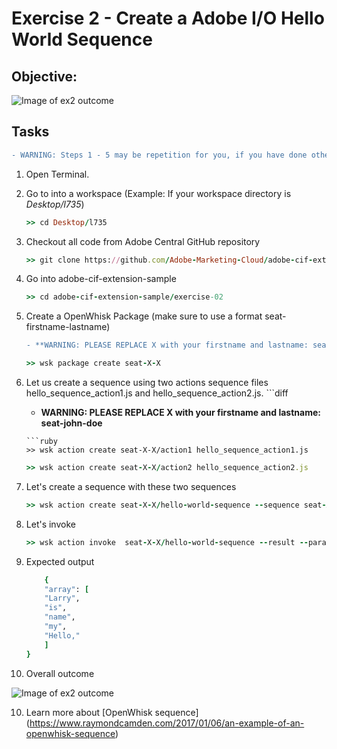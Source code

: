 Exercise 2 - Create a Adobe I/O Hello World Sequence
===========

## Objective: 

![Image of ex2 outcome](https://github.com/Adobe-Marketing-Cloud/adobe-cif-extension-sample/blob/master/Resources/ex2.png)	

## Tasks

```diff
- WARNING: Steps 1 - 5 may be repetition for you, if you have done other exercises
```

1. Open Terminal.

2. Go to into a workspace (Example: If your workspace directory is *Desktop/l735*) 
	```ruby
	>> cd Desktop/l735
	```
3. Checkout all code from Adobe Central GitHub repository
	```ruby
	>> git clone https://github.com/Adobe-Marketing-Cloud/adobe-cif-extension-sample.git 
	```
4. Go into adobe-cif-extension-sample
	```ruby
	>> cd adobe-cif-extension-sample/exercise-02
	```
5. Create a OpenWhisk Package (make sure to use a format seat-firstname-lastname)
	```diff
	- **WARNING: PLEASE REPLACE X with your firstname and lastname: seat-john-doe**
	```
	
	```ruby
	>> wsk package create seat-X-X
	```
	
6. Let us create a sequence using two actions sequence files hello_sequence_action1.js and hello_sequence_action2.js.  		```diff
	- **WARNING: PLEASE REPLACE X with your firstname and lastname: seat-john-doe**
	```
	```ruby
	>> wsk action create seat-X-X/action1 hello_sequence_action1.js
	```
	```ruby
	>> wsk action create seat-X-X/action2 hello_sequence_action2.js
	```
	
6. Let's create a sequence with these two sequences
	```ruby
	>> wsk action create seat-X-X/hello-world-sequence --sequence seat-X-X/action1,seat-X-X/action2
	```
7. Let's invoke 
	```ruby
	>> wsk action invoke  seat-X-X/hello-world-sequence --result --param text "Hello, my name is Larry"
	```
	
8. Expected output
	```ruby
		{
	    "array": [
		"Larry",
		"is",
		"name",
		"my",
		"Hello,"
	    ]
	}
	```

9. Overall outcome

![Image of ex2 outcome](https://github.com/Adobe-Marketing-Cloud/adobe-cif-extension-sample/blob/master/Resources/ex2.png)	

10. Learn more about [OpenWhisk sequence] (https://www.raymondcamden.com/2017/01/06/an-example-of-an-openwhisk-sequence)
	
